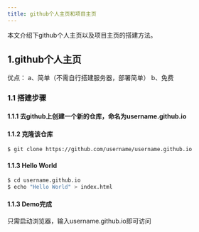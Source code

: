```yaml
---
title: github个人主页和项目主页
---
```

本文介绍下github个人主页以及项目主页的搭建方法。

## 1.github个人主页
优点：
a、简单（不需自行搭建服务器，部署简单）
b、免费

### 1.1 搭建步骤
#### 1.1.1 去github上创建一个新的仓库，命名为username.github.io

#### 1.1.2 克隆该仓库
``` bash
$ git clone https://github.com/username/username.github.io
```

#### 1.1.3 Hello World
``` bash
$ cd username.github.io
$ echo "Hello World" > index.html
```
#### 1.1.3 Demo完成
只需启动浏览器，输入username.github.io即可访问
